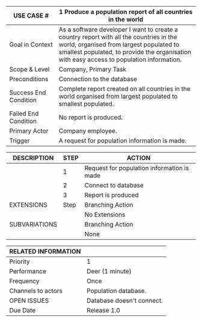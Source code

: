 | USE CASE #                | 1 Produce a population report of all countries in the world  |
|---------------------------|-----|
| Goal in Context           |   As a software developer I want to create a country report with all the countries in the world, organised from largest populated to smallest populated, to provide the organisation with easy access to population information. |
| Scope & Level             | Company, Primary Task   |
| Preconditions             | Connection to the database   |
| Success End Condition     | Complete report created on all countries in the world organised from largest populated to smallest populated.   |
| Failed End Condition      | No report is produced.   |
| Primary Actor | Company employee.   |
| Trigger                   | A request for population information is made.   |

| DESCRIPTION   | STEP | ACTION           |
|---------------|------|------------------|
|               | 1    |      Request for population information is made            |
|               | 2    |      Connect to database            |
|               | 3    |      Report is produced            |
| EXTENSIONS    | Step | Branching Action |
|               |      | No Extensions    |
| SUBVARIATIONS |      | Branching Action |
|               |      |    None          |


| RELATED INFORMATION                    |   |
|----------------------------------------|---|
| Priority                               | 1   |
| Performance                            |  Deer (1 minute) |
| Frequency                              |  Once |
| Channels to actors                     |   Population database. |
| OPEN ISSUES                            |  Database doesn't connect. |
| Due Date                               | Release 1.0  |
